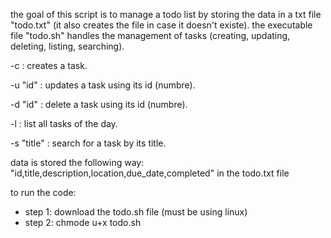 the goal of this script is to manage a todo list by storing the data in a txt file "todo.txt" (it also creates the file in case it doesn't existe).
the executable file "todo.sh" handles the management of tasks (creating, updating, deleting, listing, searching).


-c : creates a task.

-u "id" : updates a task using its id (numbre).

-d "id" : delete a task using its id (numbre).

-l : list all tasks of the day.

-s "title" : search for a task by its title.


data is stored the following way: "id,title,description,location,due_date,completed" in the todo.txt file


to run the code:

  - step 1: download the todo.sh file (must be using linux)
  - step 2: chmode u+x todo.sh
